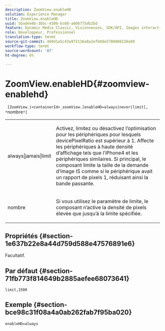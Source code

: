 ```yaml
---
description: ZoomView.enableHD
solution: Experience Manager
title: ZoomView.enableHD
uuid: 5badee0b-3bbc-4306-bc60-a606775db2bd
feature: Dynamic Media Classic, Visionneuses, SDK/API, Images interactives
role: Développeur, Professionnel
translation-type: tm+mt
source-git-commit: 469d1a5c43a972116a8a2efb0de5708800130a99
workflow-type: tm+mt
source-wordcount: '87'
ht-degree: 6%

---
```



# ZoomView.enableHD{#zoomview-enablehd}

` [ZoomView.|<containerId>_zoomView.]enableHD=always|never|limit[, *`nombre`*]`

<table id="table_0BEA0B5FFDF64E5594B534B2A87A6D88"> 
 <tbody> 
  <tr> 
   <td colname="col1"> <p> <span class="codeph"> always|jamais|limit</span> </p> </td> 
   <td colname="col2"> <p> Activez, limitez ou désactivez l’optimisation pour les périphériques pour lesquels <span class="codeph"> devicePixelRatio</span> est supérieur à <span class="codeph"> 1</span>. Affecte les périphériques à haute densité d’affichage tels que l’iPhone4 et les périphériques similaires. Si principal, le composant limite la taille de la demande d’image IS comme si le périphérique avait un rapport de pixels <span class="codeph"> 1</span>, réduisant ainsi la bande passante. </p> </td> 
  </tr> 
  <tr> 
   <td colname="col1"> <p> <span class="codeph"><span class="varname"> nombre</span></span> </p> </td> 
   <td colname="col2"> <p> Si vous utilisez le paramètre de limite, le composant n’active la densité de pixels élevée que jusqu’à la limite spécifiée. </p> </td> 
  </tr> 
 </tbody> 
</table>

## Propriétés {#section-1e637b22e8a44d759d588e47576891e6}

Facultatif.

## Par défaut {#section-71fb773f814649b2885aefee68073641}

`limit,1500`

## Exemple {#section-bce98c31f08a4a0ab262fab7f95ba020}

`enableHD=always`
